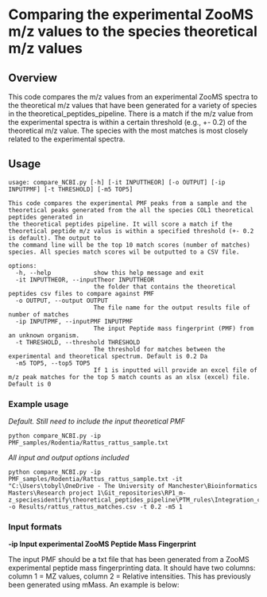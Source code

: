 # Comparing the experimental ZooMS m/z values to the species theoretical m/z values
## Overview
This code compares the m/z values from an experimental ZooMS spectra to the theoretical m/z values that have been generated for a variety of species in the theoretical_peptides_pipeline.
There is a match if the m/z value from the experimental spectra is within a certain threshold (e.g., +- 0.2) of the theoretical m/z value. The species with the most matches is most closely
related to the experimental spectra.

## Usage
```
usage: compare_NCBI.py [-h] [-it INPUTTHEOR] [-o OUTPUT] [-ip INPUTPMF] [-t THRESHOLD] [-m5 TOP5]

This code compares the experimental PMF peaks from a sample and the theoretical peaks generated from the all the species COL1 theoretical peptides generated in   
the theoretical peptides pipeline. It will score a match if the theoretical peptide m/z valus is within a specified threshold (+- 0.2 is default). The output to  
the command line will be the top 10 match scores (number of matches) species. All species match scores wil be outputted to a CSV file.

options:
  -h, --help            show this help message and exit
  -it INPUTTHEOR, --inputTheor INPUTTHEOR
                        the folder that contains the theoretical peptides csv files to compare against PMF
  -o OUTPUT, --output OUTPUT
                        The file name for the output results file of number of matches
  -ip INPUTPMF, --inputPMF INPUTPMF
                        The input Peptide mass fingerprint (PMF) from an unknown organism.
  -t THRESHOLD, --threshold THRESHOLD
                        The threshold for matches between the experimental and theoretical spectrum. Default is 0.2 Da
  -m5 TOP5, --top5 TOP5
                        If 1 is inputted will provide an excel file of m/z peak matches for the top 5 match counts as an xlsx (excel) file. Default is 0
```

### Example usage
*Default. Still need to include the input theoretical PMF*
```
python compare_NCBI.py -ip PMF_samples/Rodentia/Rattus_rattus_sample.txt
```

*All input and output options included*
```
python compare_NCBI.py -ip PMF_samples/Rodentia/Rattus_rattus_sample.txt -it "C:\Users\tobyl\OneDrive - The University of Manchester\Bioinformatics Masters\Research project 1\Git_repositories\RP1_m-z_speciesidentify\theoretical_peptides_pipeline\PTM_rules\Integration_code\results_NCBI" -o Results/rattus_rattus_matches.csv -t 0.2 -m5 1  
```

### Input formats
**-ip Input experimental ZooMS Peptide Mass Fingerprint**

The input PMF should be a txt file that has been generated from a ZooMS experimental peptide mass fingerprinting data. It should have two columns: column 1 = MZ values, column 2 = Relative intensities.
This has previously been generated using mMass. An example is below:



